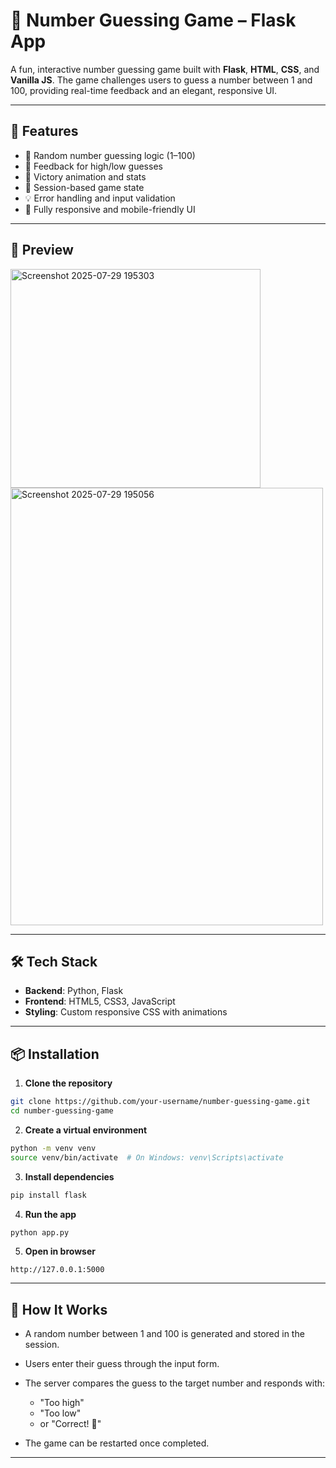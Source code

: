 # 🎯 Number Guessing Game – Flask App

A fun, interactive number guessing game built with **Flask**, **HTML**, **CSS**, and **Vanilla JS**. The game challenges users to guess a number between 1 and 100, providing real-time feedback and an elegant, responsive UI.

---

## 🚀 Features

- 🔢 Random number guessing logic (1–100)
- 🎯 Feedback for high/low guesses
- 🎉 Victory animation and stats
- 🧠 Session-based game state
- 💡 Error handling and input validation
- 📱 Fully responsive and mobile-friendly UI

---

## 📸 Preview

<img width="400" height="350" alt="Screenshot 2025-07-29 195303" src="https://github.com/user-attachments/assets/0fea6f87-d1a9-44fc-86fe-4b8c92303da3" />
<img width="500" height="700" alt="Screenshot 2025-07-29 195056" src="https://github.com/user-attachments/assets/17cb10e8-f9be-49d3-ba4c-454406e363ca" />



---


## 🛠️ Tech Stack

- **Backend**: Python, Flask  
- **Frontend**: HTML5, CSS3, JavaScript  
- **Styling**: Custom responsive CSS with animations

---

## 📦 Installation

1. **Clone the repository**

```bash
git clone https://github.com/your-username/number-guessing-game.git
cd number-guessing-game
````

2. **Create a virtual environment**

```bash
python -m venv venv
source venv/bin/activate  # On Windows: venv\Scripts\activate
```

3. **Install dependencies**

```bash
pip install flask
```

4. **Run the app**

```bash
python app.py
```

5. **Open in browser**

```
http://127.0.0.1:5000
```

---

## 🧠 How It Works

* A random number between 1 and 100 is generated and stored in the session.
* Users enter their guess through the input form.
* The server compares the guess to the target number and responds with:

  * "Too high"
  * "Too low"
  * or "Correct! 🎉"
* The game can be restarted once completed.

---
